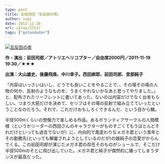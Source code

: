 ```yaml
---
type: post
title: 五反田団『五反田の夜』
author: sugi
date: 2011-11-20
url: /play/2713/
tags: ["gotandadan"]
---
```

<a href="http://asharpminor.com/play-gotanda_no_yoru/gotanda_no_yoru" onclick="_gaq.push(['_trackEvent', 'outbound-article', 'http://asharpminor.com/play-gotanda_no_yoru/gotanda_no_yoru', '']);" rel="attachment wp-att-2714"><img src="http://i0.wp.com/asharpminor.com/wp-content/uploads/2011/11/gotanda_no_yoru.jpg?resize=240%2C154" alt="五反田の夜" title="五反田の夜" class="alignleft size-full wp-image-2714" data-recalc-dims="1" /></a>

**作・演出：前田司郎／アトリエヘリコプター／自由席2000円／2011-11-19 19:30／★★★**

**出演：大山雄史、後藤飛鳥、中川幸子。西田麻耶、前田司郎、宮部純子**

「内容はいっさいはいし、どうでも良いことをやることで、、その場その場の人物の何か、反射のようなものを、うまくやれないかなあと思ってやりました。」と、配布されたリーフレットに書いてあった。ないのは内容だけでなく台本もらしい。つまり大筋だけを決めて、セリフはその場の反射で組み立てていったということなのだろう。それで、これだけおもしろくできるんだ、という目から鱗。

半径500mくらいの想像力で楽しめる作品。あるボランティアサークルの人間模様（というかリーダーの西田さんのキャラクターがものすごくてもうほとんどそれだけといっても過言でないが）に、内向的で風変わりなメガネ君という青年とその勤務先(といっても解雇されようとしているのだが)の娘純子の恋愛がからんでくる。この前田司郎が演じたメガネ君の存在そのものがシュールで、そこだけ半径500mのそとに飛び出していた。メガネ君と純子が偶然的に踊ってしまうダンスが最高だった。
